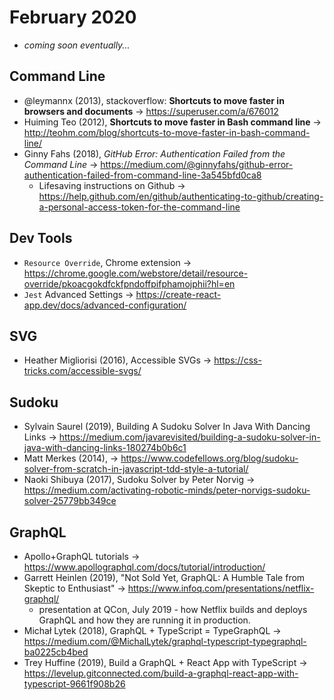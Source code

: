 # February 2020

+ *coming soon eventually...*

## Command Line

+ @leymannx (2013), stackoverflow: **Shortcuts to move faster in browsers and documents** &#8594; https://superuser.com/a/676012
+ Huiming Teo (2012), **Shortcuts to move faster in Bash command line** &#8594; http://teohm.com/blog/shortcuts-to-move-faster-in-bash-command-line/
+ Ginny Fahs (2018), *GitHub Error: Authentication Failed from the Command Line* &#8594; https://medium.com/@ginnyfahs/github-error-authentication-failed-from-command-line-3a545bfd0ca8
  - Lifesaving instructions on Github &#8594; https://help.github.com/en/github/authenticating-to-github/creating-a-personal-access-token-for-the-command-line
  
## Dev Tools

+ `Resource Override`, Chrome extension &#8594; https://chrome.google.com/webstore/detail/resource-override/pkoacgokdfckfpndoffpifphamojphii?hl=en
+ `Jest` Advanced Settings &#8594; https://create-react-app.dev/docs/advanced-configuration/

## SVG

+ Heather Migliorisi
 (2016), Accessible SVGs &#8594; https://css-tricks.com/accessible-svgs/

## Sudoku

+ Sylvain Saurel (2019), Building A Sudoku Solver In Java With Dancing Links &#8594; https://medium.com/javarevisited/building-a-sudoku-solver-in-java-with-dancing-links-180274b0b6c1
+ Matt Merkes (2014), &#8594; https://www.codefellows.org/blog/sudoku-solver-from-scratch-in-javascript-tdd-style-a-tutorial/
+ Naoki Shibuya (2017), Sudoku Solver by Peter Norvig &#8594; https://medium.com/activating-robotic-minds/peter-norvigs-sudoku-solver-25779bb349ce

## GraphQL

+ Apollo+GraphQL tutorials &#8594; https://www.apollographql.com/docs/tutorial/introduction/
+ Garrett Heinlen (2019), "Not Sold Yet, GraphQL: A Humble Tale from Skeptic to Enthusiast" &#8594; https://www.infoq.com/presentations/netflix-graphql/
  - presentation at QCon, July 2019 - how Netflix builds and deploys GraphQL and how they are running it in production.
+ Michał Lytek (2018), GraphQL + TypeScript = TypeGraphQL &#8594; https://medium.com/@MichalLytek/graphql-typescript-typegraphql-ba0225cb4bed
+ Trey Huffine (2019), Build a GraphQL + React App with TypeScript &#8594; https://levelup.gitconnected.com/build-a-graphql-react-app-with-typescript-9661f908b26
